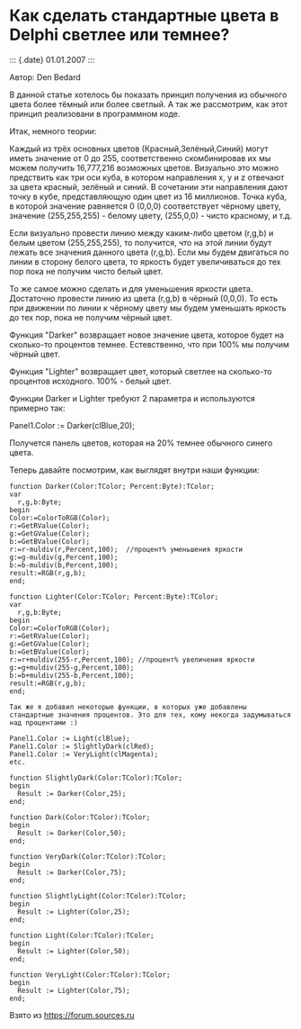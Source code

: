 Как сделать стандартные цвета в Delphi светлее или темнее?
==========================================================

::: {.date}
01.01.2007
:::

Автор: Den Bedard

В данной статье хотелось бы показать принцип получения из обычного цвета
более тёмный или более светлый. А так же рассмотрим, как этот принцип
реализовани в программном коде.

Итак, немного теории:

Каждый из трёх основных цветов (Красный,Зелёный,Синий) могут иметь
значение от 0 до 255, соответственно скомбинировав их мы можем получить
16,777,216 возможных цветов. Визуально это можно предствить как три оси
куба, в котором направления x, y и z отвечают за цвета красный, зелёный
и синий. В сочетании эти направления дают точку в кубе, представляющую
один цвет из 16 миллионов. Точка куба, в которой значение равняется 0
(0,0,0) соответствует чёрному цвету, значение (255,255,255) - белому
цвету, (255,0,0) - чисто красному, и т.д.

Если визуально провести линию между каким-либо цветом (r,g,b) и белым
цветом (255,255,255), то получится, что на этой линии будут лежать все
значения данного цвета (r,g,b). Если мы будем двигаться по линии в
сторону белого цвета, то яркость будет увеличиваться до тех пор пока не
получим чисто белый цвет.

То же самое можно сделать и для уменьшения яркости цвета. Достаточно
провести линию из цвета (r,g,b) в чёрный (0,0,0). То есть при движении
по линии к чёрному цвету мы будем уменьшать яркость до тех пор, пока не
получим чёрный цвет.

Функция \"Darker\" возвращает новое значение цвета, которое будет на
сколько-то процентов темнее. Естевственно, что при 100% мы получим
чёрный цвет.

Функция \"Lighter\" возвращает цвет, который светлее на сколько-то
процентов исходного. 100% - белый цвет.

Функции Darker и Lighter требуют 2 параметра и используются примерно
так:

Panel1.Color := Darker(clBlue,20);

Получется панель цветов, которая на 20% темнее обычного синего цвета.

Теперь давайте посмотрим, как выглядят внутри наши функции:

    function Darker(Color:TColor; Percent:Byte):TColor; 
    var 
      r,g,b:Byte; 
    begin 
    Color:=ColorToRGB(Color); 
    r:=GetRValue(Color); 
    g:=GetGValue(Color); 
    b:=GetBValue(Color); 
    r:=r-muldiv(r,Percent,100);  //процент% уменьшения яркости
    g:=g-muldiv(g,Percent,100); 
    b:=b-muldiv(b,Percent,100); 
    result:=RGB(r,g,b); 
    end; 
     
    function Lighter(Color:TColor; Percent:Byte):TColor; 
    var 
      r,g,b:Byte; 
    begin 
    Color:=ColorToRGB(Color); 
    r:=GetRValue(Color); 
    g:=GetGValue(Color); 
    b:=GetBValue(Color); 
    r:=r+muldiv(255-r,Percent,100); //процент% увеличения яркости
    g:=g+muldiv(255-g,Percent,100); 
    b:=b+muldiv(255-b,Percent,100); 
    result:=RGB(r,g,b); 
    end; 
     
    Так же я добавил некоторые функции, в которых уже добавлены стандартные значения процентов. Это для тех, кому некогда задумываться над процентами :)
     
    Panel1.Color := Light(clBlue); 
    Panel1.Color := SlightlyDark(clRed); 
    Panel1.Color := VeryLight(clMagenta); 
    etc. 
     
    function SlightlyDark(Color:TColor):TColor; 
    begin 
      Result := Darker(Color,25); 
    end; 
     
    function Dark(Color:TColor):TColor; 
    begin 
      Result := Darker(Color,50); 
    end; 
     
    function VeryDark(Color:TColor):TColor; 
    begin 
      Result := Darker(Color,75); 
    end; 
     
    function SlightlyLight(Color:TColor):TColor; 
    begin 
      Result := Lighter(Color,25); 
    end; 
     
    function Light(Color:TColor):TColor; 
    begin 
      Result := Lighter(Color,50); 
    end; 
     
    function VeryLight(Color:TColor):TColor; 
    begin 
      Result := Lighter(Color,75); 
    end;

Взято из <https://forum.sources.ru>
